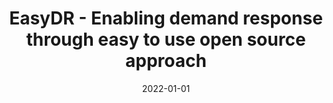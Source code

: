 ---
title: 'EasyDR - Enabling demand response through easy to use open source approach'
summary: '
- Funding organisation: Academy of Finland 

- Funding period: Jan 2022 - Dec 2024

- Summary: This project attempts to enable large scale flexibility of electricity consumption at the residential scale, which in turn will allow more variable power generation, such as wind power and photovoltaics, to be cost effectively integrated in the energy system. '

tags:
  - previous
date: 2022-01-01
external_link: https://akareport.aka.fi/ibi_apps/WFServlet?IBIF_ex=x_HakKuvaus2&CLICKED_ON=&HAKNRO1=348092&UILANG=en&YMISTA=AKA&TULOSTE=HTML
---
